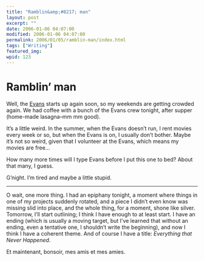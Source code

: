 ```yaml
---
title: "Ramblin&amp;#8217; man"
layout: post
excerpt: ""
date: 2006-01-06 04:07:00
modified: 2006-01-06 04:07:00
permalink: 2006/01/05/ramblin-man/index.html
tags: ["Writing"]
featured_img: 
wpid: 123
---
```


# Ramblin&#8217; man

Well, the [Evans](http://www.filmfest.mb.ca/) starts up again soon, so my weekends are getting crowded again. We had coffee with a bunch of the Evans crew tonight, after supper (home-made lasagna–mm mm good).

It’s a little weird. In the summer, when the Evans doesn’t run, I rent movies every week or so, but when the Evans is on, I usually don’t bother. Maybe it’s not so weird, given that I volunteer at the Evans, which means my movies are free…

How many more times will I type Evans before I put this one to bed? About that many, I guess.

G’night. I’m tired and maybe a little stupid.

- - - - - -

O wait, one more thing. I had an epiphany tonight, a moment where things in one of my projects suddenly rotated, and a piece I didn’t even know was missing slid into place, and the whole thing, for a moment, shone like silver. Tomorrow, I’ll start outlining; I think I have enough to at least start. I have an ending (which is usually a moving target, but I’ve learned that without an ending, even a tentative one, I shouldn’t write the beginning), and now I think I have a coherent theme. And of course I have a title: *Everything that Never Happened*.

Et maintenant, bonsoir, mes amis et mes amies.